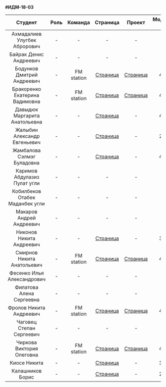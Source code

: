 **#ИДМ-18-03**

| Студент | Роль | Команда | Страница | Проект | Модуль 1 | Модуль 2 |
| :---:   | :-:  |   :-:   |   :-:    |  :-:   |    :-:   |   :-:    |
| Ахмадалиев	Улугбек	Аброрович | -  | - | - | - | - | - |
| Байрак	Денис	Андреевич | -  | - | - | - | - | - |
| Бодунков	Дмитрий	Андреевич | -  | FM station | [Страница](https://github.com/DmitryBodunkov) |[Страница](https://frolich97.github.io/22crew/#1) | 45 | 45 |
| Бракоренко	Екатерина	Вадимовна | -  | FM station | [Страница](https://github.com/wowgrechka) | [Страница](https://frolich97.github.io/22crew/#1)  | 45 | 45 |
| Давыдюк	Маргарита	Анатольевна | -  | - | [Страница](https://github.com/Akema8) | - | 45 | 45 |
| Жалыбин	Александр	Евгеньевич | -  | - | [Страница](https://ejichek.github.io/) | - | 25 | 25 |
| Жамбалова	Сэлмэг	Буладовна | -  | - | [Страница](https://selmeg.github.io/) | - | 45 | 45 |
| Каримов	Абдулазиз	Пулат угли | -  | - | - | - | - | - |
| Кобилбеков	Отабек	Маданбек угли | -  | - | - | - | - | - |
| Макаров	Андрей	Андреевич | -  | - | - | - | - | - |
| Никонов	Никита	Андреевич | -  | - | [Страница](https://niksn13.github.io) | - | 35 | 40 |
| Смирнов	Никита	Анатольевич | -  | FM station | [Страница](https://nikitasmirnov17.github.io/Nikita17) | [Страница](https://frolich97.github.io/22crew/#1)  | 40 | 40 |
| Фесенко	Илья	Александрович | -  | - | - | - | - | - |
| Филатова	Алена	Сергеевна | -  | - | - | - | - | - |
| Фролов	Никита	Андреевич | -  | FM station | [Страница](https://github.com/Frolich97) | [Страница](https://frolich97.github.io/22crew/#1)  | 40 | 40 |
| Чаговец	Степан	Сергеевич | -  | - | - | - | - | - |
| Чиркова	Виктория	Олеговна | -  | FM station | [Страница](https://chirkova.github.io/) | [Страница](https://frolich97.github.io/22crew/#1)  | 45 | 45 |
| Киосе	Никита | -  | - | [Страница](https://github.com/crotopus) | - | 35 | 35 |
| Калашников Борис | -  | - | [Страница](https://kalash47-74.github.io/) | - | 25 | 25 |
